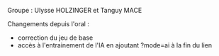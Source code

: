 Groupe : Ulysse HOLZINGER et Tanguy MACE

Changements depuis l'oral : 

- correction du jeu de base
- accès à l'entrainement de l'IA en ajoutant ?mode=ai à la fin du lien